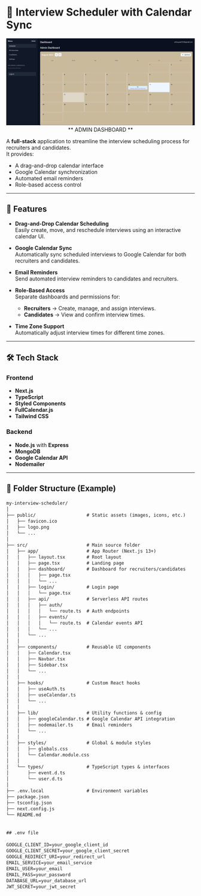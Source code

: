 # 📅 Interview Scheduler with Calendar Sync

<p align="center">
  <img src="src/assets/Cal-1.png" alt="App Screenshot" width="700">
  <br/>
  ** ADMIN DASHBOARD **
</p>

A **full-stack** application to streamline the interview scheduling process for recruiters and candidates.  
It provides:
- A drag-and-drop calendar interface  
- Google Calendar synchronization  
- Automated email reminders  
- Role-based access control  

---

## 🚀 Features

- **Drag-and-Drop Calendar Scheduling**  
  Easily create, move, and reschedule interviews using an interactive calendar UI.

- **Google Calendar Sync**  
  Automatically sync scheduled interviews to Google Calendar for both recruiters and candidates.

- **Email Reminders**  
  Send automated interview reminders to candidates and recruiters.

- **Role-Based Access**  
  Separate dashboards and permissions for:
  - **Recruiters** → Create, manage, and assign interviews.
  - **Candidates** → View and confirm interview times.

- **Time Zone Support**  
  Automatically adjust interview times for different time zones.

---

## 🛠 Tech Stack

### **Frontend**
- **Next.js**
- **TypeScript**
- **Styled Components**
- **FullCalendar.js**
- **Tailwind CSS**

### **Backend**
- **Node.js** with **Express**
- **MongoDB**
- **Google Calendar API**
- **Nodemailer**

---

## 📂 Folder Structure (Example)

```plaintext
my-interview-scheduler/
│
├── public/                   # Static assets (images, icons, etc.)
│   ├── favicon.ico
│   ├── logo.png
│   └── ... 
│
├── src/                      # Main source folder
│   ├── app/                  # App Router (Next.js 13+)
│   │   ├── layout.tsx        # Root layout
│   │   ├── page.tsx          # Landing page
│   │   ├── dashboard/        # Dashboard for recruiters/candidates
│   │   │   ├── page.tsx
│   │   │   └── ...
│   │   ├── login/            # Login page
│   │   │   └── page.tsx
│   │   ├── api/              # Serverless API routes
│   │   │   ├── auth/
│   │   │   │   └── route.ts  # Auth endpoints
│   │   │   ├── events/
│   │   │   │   └── route.ts  # Calendar events API
│   │   │   └── ...
│   │   └── ...
│   │
│   ├── components/           # Reusable UI components
│   │   ├── Calendar.tsx
│   │   ├── Navbar.tsx
│   │   ├── Sidebar.tsx
│   │   └── ...
│   │
│   ├── hooks/                # Custom React hooks
│   │   ├── useAuth.ts
│   │   ├── useCalendar.ts
│   │   └── ...
│   │
│   ├── lib/                  # Utility functions & config
│   │   ├── googleCalendar.ts # Google Calendar API integration
│   │   ├── nodemailer.ts     # Email reminders
│   │   └── ...
│   │
│   ├── styles/               # Global & module styles
│   │   ├── globals.css
│   │   └── Calendar.module.css
│   │
│   └── types/                # TypeScript types & interfaces
│       ├── event.d.ts
│       └── user.d.ts
│
├── .env.local                # Environment variables
├── package.json
├── tsconfig.json
├── next.config.js
└── README.md


## .env file

GOOGLE_CLIENT_ID=your_google_client_id
GOOGLE_CLIENT_SECRET=your_google_client_secret
GOOGLE_REDIRECT_URI=your_redirect_url
EMAIL_SERVICE=your_email_service
EMAIL_USER=your_email
EMAIL_PASS=your_password
DATABASE_URL=your_database_url
JWT_SECRET=your_jwt_secret

